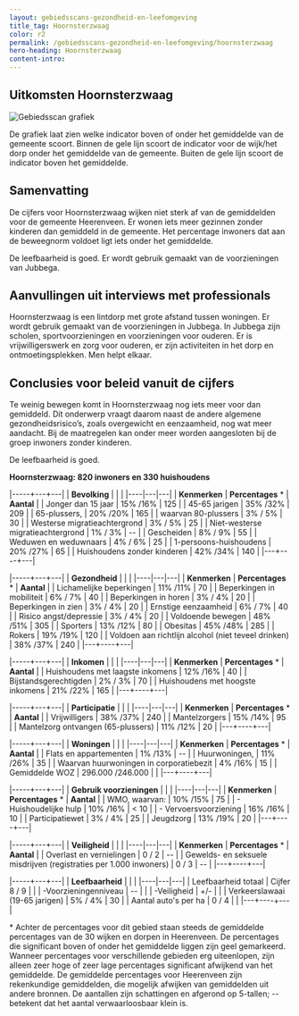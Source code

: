 ```yaml
---
layout: gebiedsscans-gezondheid-en-leefomgeving
title_tag: Hoornsterzwaag
color: r2
permalink: /gebiedsscans-gezondheid-en-leefomgeving/hoornsterzwaag
hero-heading: Hoornsterzwaag
content-intro:
---
```

## Uitkomsten Hoornsterzwaag

![Gebiedsscan grafiek](/uploads/Grafieken_Gebiedsscans_Dorpen-08.png)

De grafiek laat zien welke indicator boven of onder het gemiddelde van de gemeente scoort. Binnen de gele lijn scoort de indicator voor de wijk/het dorp onder het gemiddelde van de gemeente. Buiten de gele lijn scoort de indicator boven het gemiddelde.

## Samenvatting
De cijfers voor Hoornsterzwaag wijken niet sterk af van de gemiddelden voor de gemeente Heerenveen. Er wonen iets meer gezinnen zonder kinderen dan gemiddeld in de gemeente. Het percentage inwoners dat aan de beweegnorm voldoet ligt iets onder het gemiddelde.

De leefbaarheid is goed. Er wordt gebruik gemaakt van de voorzieningen van Jubbega.

## Aanvullingen uit interviews met professionals

Hoornsterzwaag is een lintdorp met grote afstand tussen woningen. Er wordt gebruik gemaakt van de voorzieningen in Jubbega. In Jubbega zijn scholen, sportvoorzieningen en voorzieningen voor ouderen. Er is vrijwilligerswerk en zorg voor ouderen, er zijn activiteiten in het dorp en ontmoetingsplekken. Men helpt elkaar.


## Conclusies voor beleid vanuit de cijfers
Te weinig bewegen komt in Hoornsterzwaag nog iets meer voor dan gemiddeld. Dit onderwerp vraagt daarom naast de andere algemene gezondheidsrisico’s, zoals overgewicht en eenzaamheid, nog wat meer aandacht. Bij de maatregelen kan onder meer worden aangesloten bij de groep inwoners zonder kinderen.

De leefbaarheid is goed.

**Hoornsterzwaag: 820 inwoners en 330 huishoudens**


|-----+---+---|
|  **Bevolking**  |  |    |
|----|---|---|
| **Kenmerken**  | **Percentages** * | **Aantal** |
| Jonger dan 15 jaar                                  | 15% /16% | 125 |
| 45-65 jarigen                                       | 35% /32% | 209 |
| 65-plussers,                                        | 20% /20% | 165 |
| waarvan 80-plussers                                 | 3% / 5% | 30 |
| Westerse migratieachtergrond                        | 3% / 5% | 25 |
| Niet-westerse migratieachtergrond                   | 1% / 3% | -- |
| Gescheiden                                          | 8% / 9% | 55 |
| Weduwen en weduwnaars                               | 4% / 6% | 25 |
| 1-persoons-huishoudens                              | 20% /27% | 65 |
| Huishoudens zonder kinderen                         | 42% /34% | 140 |
|---+----+---|

|-----+---+---|
| **Gezondheid** |     |     |
|----|---|---|
| **Kenmerken** | **Percentages** * | **Aantal** |
| Lichamelijke beperkingen                            |  11% /11%   |  70   |
| Beperkingen in mobiliteit                           |  6% / 7%   |  40   |
| Beperkingen in horen                                |  3% / 4%   |  20   |
| Beperkingen in zien                                 |  3% / 4%   |  20   |
| Ernstige eenzaamheid                                |  6% / 7%   |  40   |
| Risico angst/depressie                              |  3% / 4%   |  20   |
| Voldoende bewegen                                   |  48% /51%   |  305   |
| Sporters                                            |  13% /12%   |  80   |
| Obesitas                                            |  45% /48%   |  285   |
| Rokers                                              |  19% /19%   |  120   |
| Voldoen aan richtlijn alcohol (niet teveel drinken) |  38% /37%   |  240   |
|---+----+---|

|-----+---+---|
| **Inkomen** |     |     |
|----|---|---|
| **Kenmerken**    | **Percentages** * | **Aantal** |
| Huishoudens met laagste inkomens                    |  12% /16%      |   40      |
| Bijstandsgerechtigden                               |  2% / 3%      |   70      |
| Huishoudens met hoogste inkomens                    |  21% /22%      |   165      |
|---+----+---|

|-----+---+---|
| **Participatie** |     |     |
|----|---|---|
| **Kenmerken**  | **Percentages** * | **Aantal** |
| Vrijwilligers                                       |  38% /37%     |   240      |
| Mantelzorgers                                       |  15% /14%     |   95      |
| Mantelzorg ontvangen (65-plussers)                  |  11% /12%     |   20      |
|---+----+---|

|-----+---+---|
| **Woningen** |     |     |
|----|---|---|
| **Kenmerken** | **Percentages** * | **Aantal** |
| Flats en appartementen                              | 1% /13% | -- |
| Huurwoningen,                                       | 11% /26% |  35 |
| Waarvan huurwoningen in corporatiebezit             | 4% /16% |  15 |
| Gemiddelde WOZ                                      | 296.000 /246.000 |      |
|---+----+---|

|-----+---+---|
| **Gebruik voorzieningen** |     |     |
|----|---|---|
| **Kenmerken** | **Percentages** * | **Aantal** |
| WMO, waarvan:                                       | 10% /15% | 75 |
| - Huishoudelijke hulp                               | 10% /16% | < 10 |
| - Vervoersvoorziening                               | 16% /16% | 10 |
| Participatiewet                                     | 3% / 4% | 25 |
| Jeugdzorg                                           | 13% /19% | 20 |
|---+----+---|

|-----+---+---|
| **Veiligheid** |     |     |
|----|---|---|
| **Kenmerken** | **Percentages** * | **Aantal** |
| Overlast en vernielingen                                           | 0 / 2 | -- |
| Gewelds- en seksuele misdrijven (registraties per 1.000 inwoners)  | 0 / 3 | -- |
|---+----+---|

|-----+---+---|
| **Leefbaarheid** |     |     |
|----|---|---|
| Leefbaarheid totaal                                | Cijfer 8 / 9 |                     |
| -Voorzieningenniveau                               | -- |                     |
| -Veiligheid                                        | +/- |                    |
| Verkeerslawaai (19-65 jarigen)                     | 5% / 4% |       30              |
| Aantal auto's per ha                               | 0 / 4 |                     |
|---+----+---|

\* Achter de percentages voor dit gebied staan steeds de gemiddelde percentages van de 30 wijken en dorpen in Heerenveen. De percentages die significant boven of onder het gemiddelde liggen zijn geel gemarkeerd. Wanneer percentages voor verschillende gebieden erg uiteenlopen, zijn alleen zeer hoge of zeer lage percentages significant afwijkend van het gemiddelde. De gemiddelde percentages voor Heerenveen zijn rekenkundige gemiddelden, die mogelijk afwijken van gemiddelden uit andere bronnen. De aantallen zijn schattingen en afgerond op 5-tallen; -- betekent dat het aantal verwaarloosbaar klein is.
